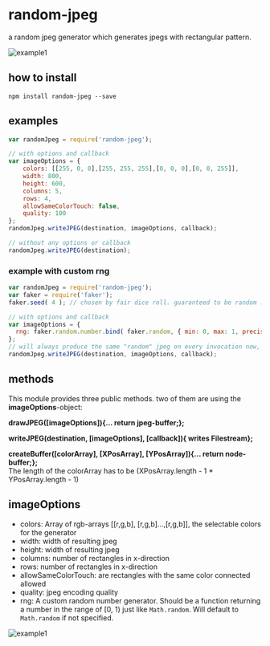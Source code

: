 # random-jpeg
a random jpeg generator which generates jpegs with
rectangular pattern.


![example1](doc/example0.jpg )  


## how to install

```
npm install random-jpeg --save
```


## examples

```javascript
var randomJpeg = require('random-jpeg');

// with options and callback
var imageOptions = {
    colors: [[255, 0, 0],[255, 255, 255],[0, 0, 0],[0, 0, 255]],
    width: 800,
    height: 600,
    columns: 5,
    rows: 4,
    allowSameColorTouch: false,
    quality: 100
};
randomJpeg.writeJPEG(destination, imageOptions, callback);

// without any options or callback
randomJpeg.writeJPEG(destination);
```


### example with custom rng
```javascript
var randomJpeg = require('random-jpeg');
var faker = require('faker');
faker.seed( 4 ); // chosen by fair dice roll. guaranteed to be random :)

// with options and callback
var imageOptions = {
  rng: faker.random.number.bind( faker.random, { min: 0, max: 1, precision: .00001 } )
};
// will always produce the same "random" jpeg on every invocation now, useful for deterministic tests
randomJpeg.writeJPEG(destination, imageOptions, callback);
```


## methods

This module provides three public methods.
two of them are using the **imageOptions**-object:

**drawJPEG([imageOptions]){... return jpeg-buffer;};**

**writeJPEG(destination, [imageOptions], [callback]){ writes Filestream};**

**createBuffer([colorArray], [XPosArray], [YPosArray]){... return node-buffer;};**  
The length of the colorArray has to be (XPosArray.length - 1 * YPosArray.length - 1) 


## imageOptions

* colors:  Array of rgb-arrays [[r,g,b], [r,g,b]...,[r,g,b]], the selectable colors for the generator
* width:  width of resulting jpeg  
* height:  width of resulting jpeg  
* columns: number of rectangles in x-direction  
* rows: number of rectangles in x-direction  
* allowSameColorTouch: are rectangles with the same color connected allowed  
* quality: jpeg encoding quality
* rng: A custom random number generator. Should be a function
  returning a number in the range of [0, 1) just like
  `Math.random`. Will default to `Math.random` if not specified.

![example1](doc/example2.jpg )
